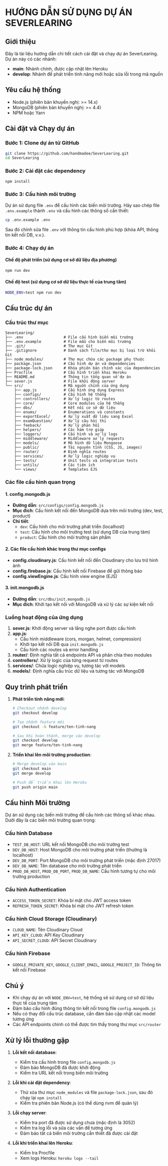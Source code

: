 # HƯỚNG DẪN SỬ DỤNG DỰ ÁN SEVERLEARING

## Giới thiệu

Đây là tài liệu hướng dẫn chi tiết cách cài đặt và chạy dự án SeverLearing. Dự án này có các nhánh:

- **main**: Nhánh chính, được cập nhật lên Heroku
- **develop**: Nhánh để phát triển tính năng mới hoặc sửa lỗi trong mã nguồn

## Yêu cầu hệ thống

- Node.js (phiên bản khuyến nghị: >= 14.x)
- MongoDB (phiên bản khuyến nghị: >= 4.4)
- NPM hoặc Yarn

## Cài đặt và Chạy dự án

### Bước 1: Clone dự án từ GitHub

```bash
git clone https://github.com/handmadee/SeverLearing.git
cd SeverLearing
```

### Bước 2: Cài đặt các dependency

```bash
npm install
```

### Bước 3: Cấu hình môi trường

Dự án sử dụng file `.env` để cấu hình các biến môi trường. Hãy sao chép file `.env.example` thành `.env` và cấu hình các thông số cần thiết:

```bash
cp .env.example .env
```

Sau đó chỉnh sửa file `.env` với thông tin cấu hình phù hợp (khóa API, thông tin kết nối DB, v.v.).

### Bước 4: Chạy dự án

#### Chế độ phát triển (sử dụng cơ sở dữ liệu địa phương)

```bash
npm run dev
```

#### Chế độ test (sử dụng cơ sở dữ liệu thực tế của trung tâm)

```bash
NODE_ENV=test npm run dev
```

## Cấu trúc dự án

### Cấu trúc thư mục

```
SeverLearing/
├── .env                  # File cấu hình biến môi trường
├── .env.example          # File mẫu cho biến môi trường
├── .git/                 # Thư mục Git
├── .gitignore            # Danh sách file/thư mục bị loại trừ khỏi Git
├── node_modules/         # Thư mục chứa các package phụ thuộc
├── package.json          # Cấu hình dự án và dependencies
├── package-lock.json     # Khóa phiên bản chính xác của dependencies
├── Procfile              # Cấu hình triển khai Heroku
├── README.md             # Thông tin tổng quan về dự án
├── sever.js              # File khởi động server
└── src/                  # Mã nguồn chính của ứng dụng
    ├── app.js            # Cấu hình ứng dụng Express
    ├── configs/          # Cấu hình hệ thống
    ├── controllers/      # Xử lý logic từ routes
    ├── core/             # Core modules của hệ thống
    ├── dbs/              # Kết nối cơ sở dữ liệu
    ├── enums/            # Enumerations và constants
    ├── exportExcel/      # Xử lý xuất dữ liệu sang Excel
    ├── examQuestion/     # Xử lý câu hỏi thi
    ├── feeback/          # Xử lý phản hồi
    ├── helpers/          # Các hàm trợ giúp
    ├── loggers/          # Cấu hình và xử lý logs
    ├── middleware/       # Middleware xử lý requests
    ├── models/           # Mô hình dữ liệu Mongoose
    ├── public/           # Tài nguyên tĩnh (CSS, JS, images)
    ├── router/           # Định nghĩa routes
    ├── services/         # Xử lý logic nghiệp vụ
    ├── tests/            # Unit tests và integration tests
    ├── untils/           # Các tiện ích
    └── views/            # Templates EJS
```

### Các file cấu hình quan trọng

#### 1. config.mongodb.js

- **Đường dẫn**: `src/configs/config.mongodb.js`
- **Mục đích**: Cấu hình kết nối đến MongoDB dựa trên môi trường (dev, test, product)
- **Chi tiết**:
  - `dev`: Cấu hình cho môi trường phát triển (localhost)
  - `test`: Cấu hình cho môi trường test (sử dụng DB của trung tâm)
  - `product`: Cấu hình cho môi trường sản phẩm

#### 2. Các file cấu hình khác trong thư mục configs

- **config.cloudinary.js**: Cấu hình kết nối đến Cloudinary cho lưu trữ hình ảnh
- **config.firebase.js**: Cấu hình kết nối Firebase để gửi thông báo
- **config.viewEngine.js**: Cấu hình view engine (EJS)

#### 3. init.mongodb.js

- **Đường dẫn**: `src/dbs/init.mongodb.js`
- **Mục đích**: Khởi tạo kết nối với MongoDB và xử lý các sự kiện kết nối

### Luồng hoạt động của ứng dụng

1. **sever.js**: Khởi động server và lắng nghe port được cấu hình
2. **app.js**:
   - Cấu hình middleware (cors, morgan, helmet, compression)
   - Khởi tạo kết nối DB qua `init.mongodb.js`
   - Cấu hình các routes và error handling
3. **router/**: Định nghĩa tất cả endpoints API và phân chia theo modules
4. **controllers/**: Xử lý logic của từng request từ routes
5. **services/**: Chứa logic nghiệp vụ, tương tác với models
6. **models/**: Định nghĩa cấu trúc dữ liệu và tương tác với MongoDB

## Quy trình phát triển

1. **Phát triển tính năng mới**:

   ```bash
   # Checkout nhánh develop
   git checkout develop

   # Tạo nhánh feature mới
   git checkout -b feature/ten-tinh-nang

   # Sau khi hoàn thành, merge vào develop
   git checkout develop
   git merge feature/ten-tinh-nang
   ```

2. **Triển khai lên môi trường production**:

   ```bash
   # Merge develop vào main
   git checkout main
   git merge develop

   # Push để triển khai lên Heroku
   git push origin main
   ```

## Cấu hình Môi trường

Dự án sử dụng các biến môi trường để cấu hình các thông số khác nhau. Dưới đây là các biến môi trường quan trọng:

### Cấu hình Database

- `TEST_DB_HOST`: URL kết nối MongoDB cho môi trường test
- `DEV_DB_HOST`: Host MongoDB cho môi trường phát triển (thường là localhost)
- `DEV_DB_PORT`: Port MongoDB cho môi trường phát triển (mặc định 27017)
- `DEV_DB_NAME`: Tên database cho môi trường phát triển
- `PROD_DB_HOST`, `PROD_DB_PORT`, `PROD_DB_NAME`: Cấu hình tương tự cho môi trường production

### Cấu hình Authentication

- `ACCESS_TOKEN_SECRET`: Khóa bí mật cho JWT access token
- `REFRESH_TOKEN_SECRET`: Khóa bí mật cho JWT refresh token

### Cấu hình Cloud Storage (Cloudinary)

- `CLOUD_NAME`: Tên Cloudinary Cloud
- `API_KEY_CLOUD`: API Key Cloudinary
- `API_SECRET_CLOUD`: API Secret Cloudinary

### Cấu hình Firebase

- `GOOGLE_PRIVATE_KEY`, `GOOGLE_CLIENT_EMAIL`, `GOOGLE_PROJECT_ID`: Thông tin kết nối Firebase

## Chú ý

- Khi chạy dự án với `NODE_ENV=test`, hệ thống sẽ sử dụng cơ sở dữ liệu thực tế của trung tâm
- Đảm bảo cấu hình đúng thông tin kết nối trong file `config.mongodb.js`
- Nếu có thay đổi cấu trúc database, cần đảm bảo cập nhật các model tương ứng
- Các API endpoints chính có thể được tìm thấy trong thư mục `src/router`

## Xử lý lỗi thường gặp

1. **Lỗi kết nối database**:

   - Kiểm tra cấu hình trong file `config.mongodb.js`
   - Đảm bảo MongoDB đã được khởi động
   - Kiểm tra URL kết nối trong biến môi trường

2. **Lỗi khi cài đặt dependency**:

   - Thử xóa thư mục `node_modules` và file `package-lock.json`, sau đó chạy lại `npm install`
   - Kiểm tra phiên bản Node.js (có thể dùng nvm để quản lý)

3. **Lỗi chạy server**:

   - Kiểm tra port đã được sử dụng chưa (mặc định là 3052)
   - Kiểm tra log lỗi và sửa các vấn đề tương ứng
   - Đảm bảo tất cả biến môi trường cần thiết đã được cài đặt

4. **Lỗi khi triển khai lên Heroku**:
   - Kiểm tra Procfile
   - Xem logs Heroku: `heroku logs --tail`
